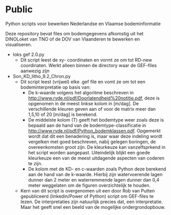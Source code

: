 # Public
Python scripts voor bewerken Nederlandse en Vlaamse bodeminformatie

Deze repository bevat files om bodemgegevens afkomstig uit het DINOLoket van TNO of de DOV van Vlaanderen te bewerken en visualiseren.

- loks gef 2.0.py
  - Dit script leest de xy- coordinaten en vormt ze om tot RD-new coordinaten. Werkt alleen binnen de directory waar de GEF-files aanwezig      zijn
- Son_KD_litho_9.2_Chron.py
  - Dit script leest (vrijwel) elke .gef file en vomt ze om tot een bodeminterpretatie op basis van:
    - De k-waarde volgens het algoritme beschreven in http://www.rvde.nl/pdf/Doorlatendheid%20notitie.pdf, deze is opgenomen in de meest linkse kolom in [m/dag]. De verschillende kleuren geven aan of voor de matrix meer dan 1,5,10 of 20 [m/dag] is berekend.
    - De middelste kolom (T) geeft het bodemtype weer zoals deze is bepaald aan de hand van de bodemtype-classificatie in http://www.rvde.nl/pdf/Python_bodemklassen.pdf. Opgemerkt wordt dat dit een benadering is, maar waar deze indeling wordt vergelken met goed beschreven, nabij gelegen boringen, de overeenkomsten groot zijn. De kleurkeuze kan vanzelfsprkend in het script worden aangepast. Uiteindelijk blijkt een goede kleurkeuze een van de meest uitdagende aspecten van coderen te zijn.
    - De kolom met de KD- en c-waarden zoals Python deze berekend aan de hand van de k-waarde. Hierbij zijn watervoerende lagen dunner dan 2 meter en waterremmende lagen dunner dan 0,4 meter weggelaten om de figuren overzichtelijk te houden.
   - Kern van dit script is overgenomen uit een door Rob van Putten gepubliceerd (linkedin/Power of Python) script om GEF-files te lezen. De interpretaties zijn natuurlijk precies dat, een interpretatie. Maar het geeft snel een beeld van de mogelijke ondergrondopbouw.
